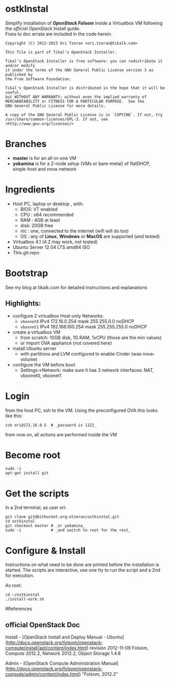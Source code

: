 ostkInstal 
==========
Simplify installation of **_OpenStack Folsom_** inside a Virtualbox VM following 
the _official OpenStack Install_ guide.   
Fixes to doc errata are included in the code herein.

    Copyright (C) 2012-2013 Ori Tzoran <ori.tzoran@tikalk.com>
    
    This file is part of Tikal's OpenStack Installer.
    
    Tikal's OpenStack Installer is free software: you can redistribute it and/or modify
    it under the terms of the GNU General Public License version 3 as published by
    the Free Software Foundation.
    
    Tikal's OpenStack Installer is distributed in the hope that it will be useful,
    but WITHOUT ANY WARRANTY; without even the implied warranty of
    MERCHANTABILITY or FITNESS FOR A PARTICULAR PURPOSE.  See the
    GNU General Public License for more details.
    
    A copy of the GNU General Public License is in `COPYING`. If not, try 
    /usr/share/common-licenses/GPL-3. If not, see <http://www.gnu.org/licenses/>


Branches
========
- **master** is for an all-in-one VM
- **yokamina** is for a 2-node setup (VMs or bare-metal) of flatDHCP, single-host and nova-network

Ingredients
===========
- Host PC, laptop or desktop , with:
	* BIOS: VT enabled
	* CPU : x64 recommended
	* RAM : 4GB at least 
	* disk: 20GB free 
	* nic : one, connected to the internet (wifi will do too)
	* OS  : any of **Linux**, **Windows** or **MacOS** are supported (and tested)
- Virtualbox 4.1 (4.2 may work, not tested)
- Ubuntu Server 12.04 LTS amd64 ISO
- This.git.repo

Bootstrap
=========
See my blog at tikalk.com for detailed instructions and explanations
## Highlights:
* configure 2 virtualbox Host-only Networks:
	* `vboxnet0` IPv4 172.16.0.254     mask 255.255.0.0   noDHCP
	* `vboxnet1` IPv4 192.168.100.254  mask 255.255.255.0 noDHCP
* create a virtualbox VM
	* from scratch: 10GB disk, 1G RAM, 1vCPU (those are the min values)
	* or import OVA appliance (not covered here)
* install Ubuntu server 
	* with partitions and LVM configured to enable Cinder (was nova-volume)
* configure the VM before boot
	* Settings->Network: make sure it has 3 network interfaces: NAT, vboxnet0, vboxnet1 

Login
=====
from the host PC, ssh to the VM. Using the preconfigured OVA this looks like this:   

    ssh ori@172.16.0.5 	# _password is 1122_

from now on, all actions are performed inside the VM

Become root
===========
    sudo -i
    apt-get install git

Get the scripts
===============
In a 2nd terminal, as user ori:

    git clone git@bitbucket.org:otzoran/ostkinstal.git
    cd ostkinstal
    git checkout master # _or yokamina_
	sudo -i			    # _and switch to root for the rest_

Configure & Install
===================
Instructions on what need to be done are printed before the installation is started.
The scripts are interactive, use one tty to run the script and a 2nd for execution.

As root:

    cd ~/ostkinstal
    ./install-ostk.sh


#References
## official OpenStack Doc 
Install - [OpenStack Install and Deploy Manual - Ubuntu] (http://docs.openstack.org/folsom/openstack-compute/install/apt/content/index.html) revision 2012-11-09 Folsom, Compute 2012.2, Network 2012.2, Object Storage 1.4.8

Admin - [OpenStack Compute Administration Manual] (http://docs.openstack.org/folsom/openstack-compute/admin/content/index.html) "Folsom, 2012.2"




